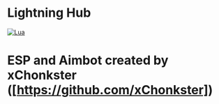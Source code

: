 # Lightning Hub
[![Lua](https://img.shields.io/badge/language-Lua-blue?style=plastic)](https://en.wikipedia.org/wiki/Lua_(programming_language)) 
# ESP and Aimbot created by xChonkster ([https://github.com/xChonkster])
